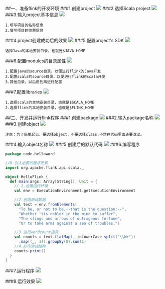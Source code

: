 ##一、准备flink的开发环境
###1.创建project
![](images/Snip20161127_25.png) 
###2.选择Scala project
![](images/Snip20161127_5.png) 
###3.输入project基本信息
![](images/Snip20161127_6.png) 
```
1.填写项目的名称信息
2.填写项目的位置信息
```
###4.project创建成功后的效果
![](images/Snip20161127_7.png) 
###5.配置project's SDK
![](images/Snip20161127_8.png) 
```
选择Java的本地安装目录，也就是$JAVA_HOME
```
###6.配置modules的目录属性
![](images/Snip20161127_9.png) 
```
1.配置java的source目录，以便进行flink的Java开发
2.配置scala的source目录，以便进行flink的scala开发
3.其他目录，以后用到再进行配置
```

###7.配置libraries
![](images/Snip20161127_15.png) 
```
1.选择scala的本地安装目录，也就是$SCALA_HOME
2.选择flink的本地安装目录，也就是$FLINK_HOME
```
##二、开发并运行flink程序
###1.创建package
![](images/Snip20161127_21.png) 
###2.输入package名称
![](images/Snip20161127_25.png) 
###3.创建object
![](images/Snip20161127_26.png) 
```
注意：为了简单起见，要选择object，不要选择class.不然在代码里面还要改动。
```

###4.输入object名称
![](images/Snip20161127_30.png) 
###5.创建后的默认代码
![](images/Snip20161127_31.png) 
###6.编写程序
```scala
package code.helloword

//0.引入必要的程序元素
import org.apache.flink.api.scala._

object HelloFlink {
  def main(args: Array[String]): Unit = {
    // 1.设置运行环境
    val env = ExecutionEnvironment.getExecutionEnvironment

    //2.创造测试数据
    val text = env.fromElements(
      "To be, or not to be,--that is the question:--",
      "Whether 'tis nobler in the mind to suffer",
      "The slings and arrows of outrageous fortune",
      "Or to take arms against a sea of troubles,")

    //3.进行wordcount运算
    val counts = text.flatMap(_.toLowerCase.split("\\W+"))
      .map((_, 1)).groupBy(0).sum(1)
    //4.打印测试结构
    counts.print()
  }
}
```
###7.运行程序
![](images/Snip20161127_33.png) 

###8.运行效果
![](images/Snip20161127_35.png) 